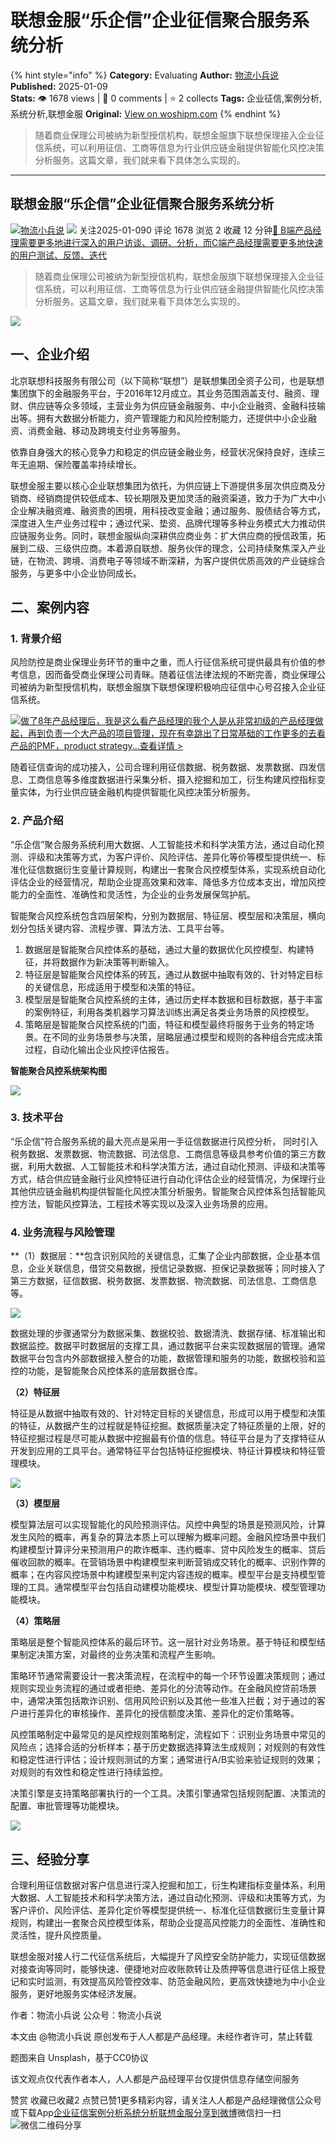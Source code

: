 # 联想金服“乐企信”企业征信聚合服务系统分析
{% hint style="info" %}
**Category:** Evaluating
**Author:** [物流小兵说](https://www.woshipm.com/u/658093)
**Published:** 2025-01-09  
**Stats:** 👁️ 1678 views | 💬 0 comments | ⭐ 2 collects
**Tags:** 企业征信,案例分析,系统分析,联想金服
**Original:** [View on woshipm.com](https://www.woshipm.com/evaluating/6168846.html)
{% endhint %}
> 随着商业保理公司被纳为新型授信机构，联想金服旗下联想保理接入企业征信系统，可以利用征信、工商等信息为行业供应链金融提供智能化风控决策分析服务。这篇文章，我们就来看下具体怎么实现的。

---

## 联想金服“乐企信”企业征信聚合服务系统分析

[![](https://static.woshipm.com/view/woshipm_api_def_20241230105723_1637.jpg?imageView2/1/w/72/h/72/q/100)](https://www.woshipm.com/u/658093)[物流小兵说](https://www.woshipm.com/u/658093) ![](https://static.woshipm.com/tag/1101_1@2x.png) 关注2025-01-090 评论 1678 浏览 2 收藏 12 分钟[🔗 B端产品经理需要更多地进行深入的用户访谈、调研、分析，而C端产品经理需要更多地快速的用户测试、反馈、迭代](https://ke.qidianla.com/courses/bcpm)

> 随着商业保理公司被纳为新型授信机构，联想金服旗下联想保理接入企业征信系统，可以利用征信、工商等信息为行业供应链金融提供智能化风控决策分析服务。这篇文章，我们就来看下具体怎么实现的。

![](https://image.woshipm.com/2023/04/17/cc6dea64-dcf5-11ed-8851-00163e0b5ff3.png)

## 一、企业介绍

北京联想科技服务有限公司（以下简称“联想”）是联想集团全资子公司，也是联想集团旗下的金融服务平台，于2016年12月成立。其业务范围涵盖支付、融资、理财、供应链等众多领域，主营业务为供应链金融服务、中小企业融资、金融科技输出等。拥有大数据分析能力，资产管理能力和风险控制能力，还提供中小企业融资、消费金融、移动及跨境支付业务等服务。

依靠自身强大的核心竞争力和稳定的供应链金融业务，经营状况保持良好，连续三年无逾期、保险覆盖率持续增长。

联想金服主要以核心企业联想集团为依托，为供应链上下游提供多层次供应商及分销商、经销商提供较低成本、较长期限及更加灵活的融资渠道，致力于为广大中小企业解决融资难、融资贵的困境，用科技改变金融；通过服务、股债结合等方式，深度进入生产业务过程中；通过代采、垫资、品牌代理等多种业务模式大力推动供应链服务业务。同时，联想金服纵向深耕供应商业务：扩大供应商的授信政策，拓展到二级、三级供应商。本着源自联想、服务伙伴的理念，公司持续聚焦深入产业链，在物流、跨境、消费电子等领域不断深耕，为客户提供优质高效的产业链综合服务，与更多中小企业协同成长。

## 二、案例内容

### 1\. 背景介绍

风险防控是商业保理业务环节的重中之重，而人行征信系统可提供最具有价值的参考信息，因而备受商业保理公司青眯。随着征信法律法规的不断完善，商业保理公司被纳为新型授信机构，联想金服旗下联想保理积极响应征信中心号召接入企业征信系统。

[![](https://image.woshipm.com/2023/08/02/bf59b8ba-30e4-11ee-88e7-00163e0b5ff3.png)做了8年产品经理后，我是这么看产品经理的我个人是从非常初级的产品经理做起，再到负责一个大产品的项目管理，现在有幸跳出了日常基础的工作更多的去看产品的PMF，product strategy...查看详情 >](https://ke.qidianla.com/courses/bcpm)

随着征信查询的成功接入，公司合理利用征信数据、税务数据、发票数据、四发信息、工商信息等多维度数据进行采集分析、摄入挖掘和加工，衍生构建风控指标变量实体，为行业供应链金融机构提供智能化风控决策分析服务。

### 2\. 产品介绍

“乐企信”聚合服务系统利用大数据、人工智能技术和科学决策方法，通过自动化预测、评级和决策等方式，为客户评价、风险评估、差异化等价等模型提供统一、标准化征信数据衍生变量计算规则，构建出一套聚合风控模型体系，实现系统自动化评估企业的经营情况，帮助企业提高效果和效率、降低多方位成本支出，增加风控能力的全面性、准确性和灵活性，为企业的业务发展保驾护航。

智能聚合风控系统包含四层架构，分别为数据层、特征层、模型层和决策层，横向划分包括关键内容、流程步骤、算法方法、工具平台等。

1.  数据层是智能聚合风控体系的基础，通过大量的数据优化风控模型、构建特征，并将数据作为新决策等判断输入。
2.  特征层是智能聚合风控体系的砖瓦，通过从数据中抽取有效的、针对特定目标的关键信息，形成适用于模型和决策的特征。
3.  模型层是智能聚合风控系统的主体，通过历史样本数据和目标数据，基于丰富的案例特征，利用各类机器学习算法训练出满足各类业务场景的风控模型。
4.  策略层是智能聚合风控系统的门面，特征和模型最终将服务于业务的特定场景。在不同的业务场景参与决策，层略层通过模型和规则的各种组合完成决策过程，自动化输出企业风控评估报告。

**智能聚合风控系统架构图**

![](https://image.woshipm.com/2025/01/09/586e1364-ce48-11ef-9e7b-00163e09d72f.png)

### 3\. 技术平台

“乐企信”符合服务系统的最大亮点是采用一手征信数据进行风控分析， 同时引入税务数据、发票数据、物流数据、司法信息、工商信息等级具参考价值的第三方数据，利用大数据、人工智能技术和科学决策方法，通过自动化预测、评级和决策等方式，结合供应链金融行业风控特征进行自动化评估企业的经营情况，为保理行业其他供应链金融机构提供智能化风控决策分析服务。智能聚合风控体系包括智能风控方法，智能风控算法，工程技术等实现以及深入业务场景的应用。

### 4\. 业务流程与风险管理

**（1）数据层：**包含识别风险的关键信息，汇集了企业内部数据，企业基本信息，企业关联信息，借贷交易数据，授信记录数据、担保记录数据等；同时接入了第三方数据，征信数据、税务数据、发票数据、物流数据、司法信息、工商信息等。

![](https://image.woshipm.com/2025/01/09/83d07790-ce48-11ef-8173-00163e09d72f.png)

数据处理的步骤通常分为数据采集、数据校验、数据清洗、数据存储、标准输出和数据监控。数据平时数据层的支撑工具，通过数据平台来实现数据层的管理。通常数据平台包含内外部数据接入整合的功能，数据管理和服务的功能，数据校验和监控的功能，是智能聚合风控体系的底层数据仓库。

**（2）特征层**

特征是从数据中抽取有效的、针对特定目标的关键信息，形成可以用于模型和决策的特征，从数据产生的过程就是特征挖掘。数据质量决定了特征质量的上限，好的特征挖掘过程是尽可能从数据中挖掘最有价值的信息。特征平台是为了支撑特征从开发到应用的工具平台。通常特征平台包括特征挖掘模块、特征计算模块和特征管理模块。

![](https://image.woshipm.com/2025/01/09/e7dca56a-ce48-11ef-8173-00163e09d72f.png)

**（3）模型层**

模型算法层可以实现智能化的风险预测评估。风控中典型的场景是预测风险，计算发生风险的概率，再复杂的算法本质上可以理解为概率问题。金融风控场景中我们构建模型计算评分来预测用户的欺诈概率、违约概率、贷中风险发生的概率、贷后催收回款的概率。在营销场景中构建模型来判断营销成交转化的概率、识别作弊的概率；在内容风控场景中构建模型来判定内容违规的概率。模型平台是支持模型管理的工具。通常模型平台包括自动建模功能模块、模型计算功能模块、模型管理功能模块。

**（4）策略层**

策略层是整个智能风控体系的最后环节。这一层针对业务场景。基于特征和模型结果制定决策方案，对最终的业务决策和流程产生影响。

策略环节通常需要设计一套决策流程，在流程中的每一个环节设置决策规则；通过规则实现业务流程的通过或者拒绝、差异化的分流等动作。在金融风控贷前场景中，通常决策包括欺诈识别、信用风险识别以及其他一些准入拦截；对于通过的客户进行差异化的审核操作、差异化的授信额度决策、差异化的定价策略等。

风控策略制定中最常见的是风控规则策略制定，流程如下：识别业务场景中常见的风险点；选择合适的分析样本；基于历史数据选择算法生成规则；对规则的有效性和稳定性进行评估；设计规则测试的方案；通常进行A/B实验来验证规则的效果；对规则的有效性和稳定性进行持续监控。

决策引擎是支持策略部署执行的一个工具。决策引擎通常包括规则配置、决策流的配置、审批管理等功能模块。

![](https://image.woshipm.com/2025/01/09/098850c4-ce49-11ef-9e7b-00163e09d72f.png)

## 三、经验分享

合理利用征信数据对客户信息进行深入挖掘和加工，衍生构建指标变量体系，利用大数据、人工智能技术和科学决策方法，通过自动化预测、评级和决策等方式，为客户评价、风险评估、差异化定价等模型提供统一、标准化征信数据衍生变量计算规则，构建出一套聚合风控模型体系，帮助企业提高风控能力的全面性、准确性和灵活性，提升风控质量。

联想金服对接人行二代征信系统后，大幅提升了风控安全防护能力，实现征信数据对接查询等同时，能够快速、便捷地对应收账款转让及质押等信息进行征信上报登记和实时监测，有效提高风险管控效率、防范金融风险，更高效快捷地为中小企业服务，更好地服务实体经济发展。

作者：物流小兵说 公众号：物流小兵说

本文由 @物流小兵说 原创发布于人人都是产品经理。未经作者许可，禁止转载

题图来自 Unsplash，基于CC0协议

该文观点仅代表作者本人，人人都是产品经理平台仅提供信息存储空间服务

赞赏 收藏已收藏2 点赞已赞1更多精彩内容，请关注人人都是产品经理微信公众号或下载App[企业征信](https://www.woshipm.com/tag/%e4%bc%81%e4%b8%9a%e5%be%81%e4%bf%a1)[案例分析](https://www.woshipm.com/tag/%e6%a1%88%e4%be%8b%e5%88%86%e6%9e%90)[系统分析](https://www.woshipm.com/tag/%e7%b3%bb%e7%bb%9f%e5%88%86%e6%9e%90)[联想金服](https://www.woshipm.com/tag/%e8%81%94%e6%83%b3%e9%87%91%e6%9c%8d)[分享到微博](https://service.weibo.com/share/share.php?appkey=2775287854&title=联想金服“乐企信”企业征信聚合服务系统分析&url=https://www.woshipm.com/evaluating/6168846.html&pic=https://image.woshipm.com/2023/04/17/cc6dea64-dcf5-11ed-8851-00163e0b5ff3.png)微信扫一扫![微信二维码](https://api.pwmqr.com/qrcode/create/?url=https://www.woshipm.com/evaluating/6168846.html)分享